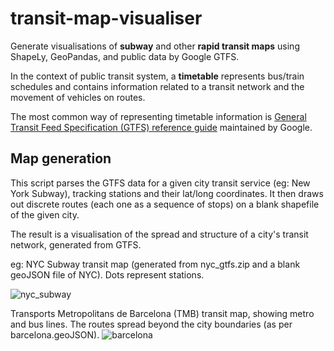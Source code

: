 # transit-map-visualiser
Generate visualisations of **subway** and other **rapid transit maps** using ShapeLy, GeoPandas, and public data by Google GTFS.

In the context of public transit system, a **timetable** represents bus/train schedules and contains information related to a transit network and the movement of vehicles on routes. 


The most common way of representing timetable information is [General Transit Feed Specification (GTFS) reference guide](https://developers.google.com/transit/gtfs/reference) maintained by Google.

## Map generation
This script parses the GTFS data for a given city transit service (eg: New York Subway), tracking stations and their lat/long coordinates. It then draws out discrete routes (each one as a sequence of stops) on a blank shapefile of the given city.

The result is a visualisation of the spread and structure of a city's transit network, generated from GTFS.




eg: NYC Subway transit map (generated from nyc_gtfs.zip and a blank geoJSON file of NYC). Dots represent stations.

![nyc_subway](https://user-images.githubusercontent.com/65803868/206926321-57299459-2eb1-403a-aa2f-09142eb6c6aa.png)



Transports Metropolitans de Barcelona (TMB) transit map, showing metro and bus lines. The routes spread beyond the city boundaries (as per barcelona.geoJSON).
![barcelona](https://user-images.githubusercontent.com/65803868/206997180-e6fc474e-76d5-4efa-a685-3da207101ffa.png)

